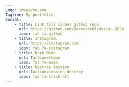 ```yaml
---
Logo: image/me.png
Tagline: My portfolio.
Social:
    - title: Link till sidans github repo.
      url: https://github.com/Bernster01/design-2024
      icon: fab fa-github
    - title: Instagram.
      url: https://instagram.com
      icon: fab fa-instagram
    - title: Dark Mode
      url: ?action=theme
      icon: fas fa-moon
    - title: Destroy Session
      url: ?action=session_destroy
      icon: fas fa-trash-alt
---
```

